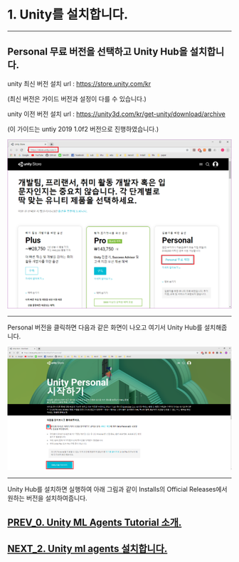 # 1. Unity를 설치합니다.
- - -

## Personal 무료 버전을 선택하고 Unity Hub을 설치합니다.

unity 최신 버전 설치 url : https://store.unity.com/kr

(최신 버전은 가이드 버전과 설정이 다를 수 있습니다.)

unity 이전 버전 설치 url : https://unity3d.com/kr/get-unity/download/archive

(이 가이드는 untiy 2019 1.0f2 버전으로 진행하였습니다.)

![Alt text](/unity_ml_agents_tutorial/1.unity_download/unity_download.png)
- - -

Personal 버전을 클릭하면 다음과 같은 화면이 나오고 여기서 Unity Hub를 설치해줍니다.

![Alt text](/unity_ml_agents_tutorial/1.unity_download/unity_hub.png)
- - -

Unity Hub를 설치하면 실행하여 아래 그림과 같이 Installs의 Official Releases에서 원하는 버전을 설치하여줍니다.


## [PREV_0. Unity ML Agents Tutorial 소개.](https://github.com/hyunho1027/Unity_ML_Agents_Tutorial/)

## [NEXT_2. Unity ml agents 설치합니다.](https://github.com/hyunho1027/Unity_ML_Agents_Tutorial/tree/master/unity_ml_agents_tutorial/2.unity_ml_agent_download)
